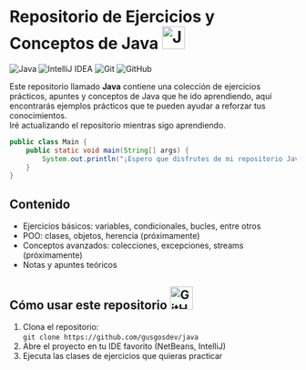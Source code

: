 # Repositorio de Ejercicios y Conceptos de Java <img src="https://cdn.jsdelivr.net/gh/devicons/devicon/icons/java/java-original.svg" alt="Java logo" width="40" height="40"/>  
![Java](https://img.shields.io/badge/Java-ED8B00?style=for-the-badge&logo=java&logoColor=white)
![IntelliJ IDEA](https://img.shields.io/badge/IntelliJ_IDEA-3f3f3f?style=for-the-badge&logo=intellij-idea&logoColor=white)
![Git](https://img.shields.io/badge/Git-F05032?style=for-the-badge&logo=git&logoColor=white)
![GitHub](https://img.shields.io/badge/GitHub-3f3f3f?style=for-the-badge&logo=github&logoColor=white)

Este repositorio llamado **Java** contiene una colección de ejercicios prácticos, apuntes y conceptos de Java que he ido aprendiendo, aquí encontrarás ejemplos prácticos que te pueden ayudar a reforzar tus conocimientos.  
Iré actualizando el repositorio mientras sigo aprendiendo.

```java
public class Main {
    public static void main(String[] args) {
        System.out.println("¡Espero que disfrutes de mi repositorio Java!");
    }
}
```

## Contenido
- Ejercicios básicos: variables, condicionales, bucles, entre otros
- POO: clases, objetos, herencia (próximamente)
- Conceptos avanzados: colecciones, excepciones, streams (próximamente)
- Notas y apuntes teóricos

## Cómo usar este repositorio <img src="https://cdn.jsdelivr.net/gh/devicons/devicon/icons/github/github-original.svg" alt="GitHub" width="40" height="40"/>
1. Clona el repositorio:  
   `git clone https://github.com/gusgosdev/java`
2. Abre el proyecto en tu IDE favorito (NetBeans, IntelliJ)
3. Ejecuta las clases de ejercicios que quieras practicar
